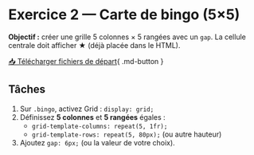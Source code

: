 # Exercice 2 — Carte de bingo (5×5)

**Objectif :** créer une grille 5 colonnes × 5 rangées avec un `gap`. La cellule centrale doit afficher **★** (déjà placée dans le HTML).

[📥 Télécharger fichiers de départ](ex-grid-carte-bingo-fichiers-depart.zip){ .md-button }

## Tâches
1. Sur `.bingo`, activez Grid : `display: grid;`  
2. Définissez **5 colonnes** et **5 rangées** égales :  
   - `grid-template-columns: repeat(5, 1fr);`  
   - `grid-template-rows: repeat(5, 80px);` (ou autre hauteur)  
3. Ajoutez `gap: 6px;` (ou la valeur de votre choix).
